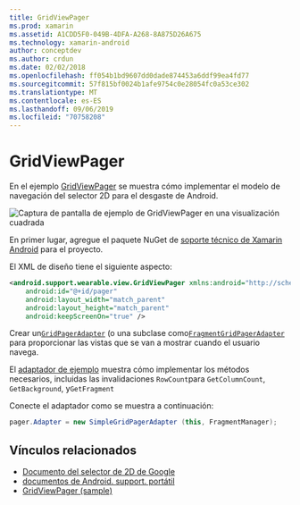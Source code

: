 ```yaml
---
title: GridViewPager
ms.prod: xamarin
ms.assetid: A1CDD5F0-049B-4DFA-A268-8A875D26A675
ms.technology: xamarin-android
author: conceptdev
ms.author: crdun
ms.date: 02/02/2018
ms.openlocfilehash: ff054b1bd9607dd0dade874453a6ddf99ea4fd77
ms.sourcegitcommit: 57f815bf0024b1afe9754c0e28054fc0a53ce302
ms.translationtype: MT
ms.contentlocale: es-ES
ms.lasthandoff: 09/06/2019
ms.locfileid: "70758208"
---
```

# <a name="gridviewpager"></a>GridViewPager

En el ejemplo [GridViewPager](https://docs.microsoft.com/samples/xamarin/monodroid-samples/wear-gridviewpager) se muestra cómo implementar el modelo de navegación del selector 2D para el desgaste de Android.

![Captura de pantalla de ejemplo de GridViewPager en una visualización cuadrada](gridviewpager-images/gridviewpager.png)

En primer lugar, agregue el paquete NuGet de [soporte técnico de Xamarin Android](https://www.nuget.org/packages/Xamarin.Android.Wear/) para el proyecto.

El XML de diseño tiene el siguiente aspecto:

```xml
<android.support.wearable.view.GridViewPager xmlns:android="http://schemas.android.com/apk/res/android"
    android:id="@+id/pager"
    android:layout_width="match_parent"
    android:layout_height="match_parent"
    android:keepScreenOn="true" />
```

Crear un[`GridPagerAdapter`](https://developer.android.com/reference/android/support/wearable/view/GridPagerAdapter.html)
(o una subclase como[`FragmentGridPagerAdapter`](https://developer.android.com/reference/android/support/wearable/view/FragmentGridPagerAdapter.html)
para proporcionar las vistas que se van a mostrar cuando el usuario navega.

El [adaptador de ejemplo](https://github.com/xamarin/monodroid-samples/blob/master/wear/GridViewPager/GridViewPager/SimpleGridPagerAdapter.cs) muestra cómo implementar los métodos necesarios, incluidas las invalidaciones `RowCount`para `GetColumnCount`, `GetBackground`, y`GetFragment`

Conecte el adaptador como se muestra a continuación:

```csharp
pager.Adapter = new SimpleGridPagerAdapter (this, FragmentManager);
```

## <a name="related-links"></a>Vínculos relacionados

- [Documento del selector de 2D de Google](https://developer.android.com/training/wearables/ui/2d-picker.html)
- [documentos de Android. support. portátil](https://developer.android.com/reference/android/support/wearable/view/package-summary.html)
- [GridViewPager (sample)](https://docs.microsoft.com/samples/xamarin/monodroid-samples/wear-gridviewpager)

